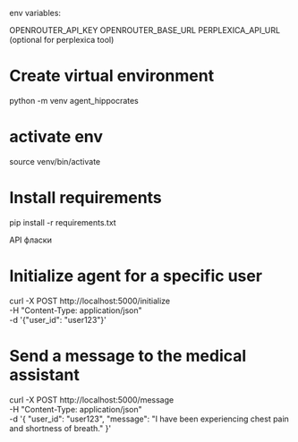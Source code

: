 env variables:

OPENROUTER_API_KEY 
OPENROUTER_BASE_URL 
PERPLEXICA_API_URL (optional for perplexica tool)

# Create virtual environment
python -m venv agent_hippocrates

# activate env
source venv/bin/activate

# Install requirements
pip install -r requirements.txt




API фласки

# Initialize agent for a specific user
curl -X POST http://localhost:5000/initialize \
     -H "Content-Type: application/json" \
     -d '{"user_id": "user123"}'


# Send a message to the medical assistant
curl -X POST http://localhost:5000/message \
     -H "Content-Type: application/json" \
     -d '{
         "user_id": "user123", 
         "message": "I have been experiencing chest pain and shortness of breath."
     }'